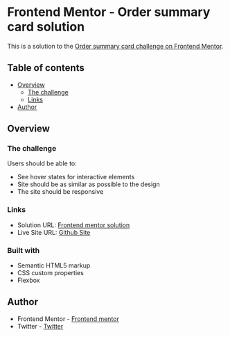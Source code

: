 # Frontend Mentor - Order summary card solution

This is a solution to the [Order summary card challenge on Frontend Mentor](https://www.frontendmentor.io/challenges/order-summary-component-QlPmajDUj). 

## Table of contents

- [Overview](#overview)
  - [The challenge](#the-challenge)
  - [Links](#links)
- [Author](#author)


## Overview

### The challenge

Users should be able to:

- See hover states for interactive elements
- Site should be as similar as possible to the design
- The site should be responsive  


### Links

- Solution URL: [Frontend mentor solution](https://your-solution-url.com)
- Live Site URL: [Github Site](https://layoor.github.io/Order-summary-card/)



### Built with

- Semantic HTML5 markup
- CSS custom properties
- Flexbox



## Author

- Frontend Mentor - [Frontend mentor](https://www.frontendmentor.io/profile/Layoor)
- Twitter - [Twitter](https://www.twitter.com/Abakeade_)



